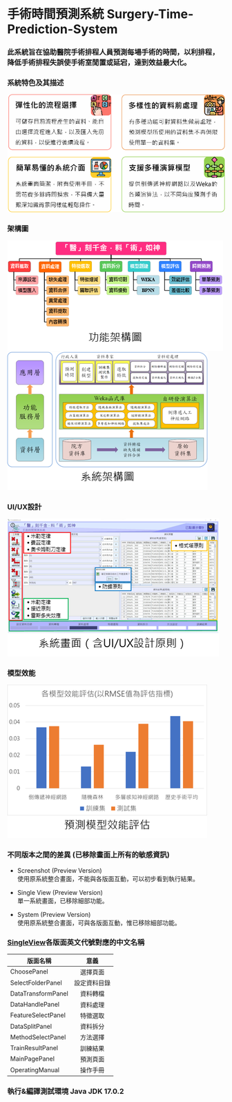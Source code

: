 # 手術時間預測系統 Surgery-Time-Prediction-System
### 此系統旨在協助醫院手術排程人員預測每場手術的時間，以利排程，降低手術排程失誤使手術室閒置或延宕，達到效益最大化。

### 系統特色及其描述
![](/Picture/系統特色.png "系統特色")

### 架構圖
![](/Picture/功能架構圖.png "功能架構圖")
![](/Picture/系統架構圖.png "系統架構圖")

### UI/UX設計
![](/Picture/系統畫面.png "系統畫面")

### 模型效能
![](/Picture/預測模型.png "預測模型")

### 不同版本之間的差異 (已移除畫面上所有的敏感資訊)
* Screenshot (Preview Version)  
使用原系統整合畫面，不能與各版面互動，可以初步看到執行結果。

* Single View (Preview Version)  
單一系統畫面，已移除細部功能。

* System (Preview Version)  
使用原系統整合畫面，可與各版面互動，惟已移除細部功能。

### [SingleView](/SingleView)各版面英文代號對應的中文名稱
| 版面名稱  | 意義 |
| ------------- |:-------------:|
| ChoosePanel        | 選擇頁面     |
| SelectFolderPanel  | 設定資料目錄 |
| DataTransformPanel | 資料轉檔     |
| DataHandlePanel    | 資料處理     |
| FeatureSelectPanel | 特徵選取     |
| DataSplitPanel     | 資料拆分     |
| MethodSelectPanel  | 方法選擇     |
| TrainResultPanel   | 訓練結果     |
| MainPagePanel      | 預測頁面     |
| OperatingManual    | 操作手冊     |

### 執行&編譯測試環境 Java JDK 17.0.2
